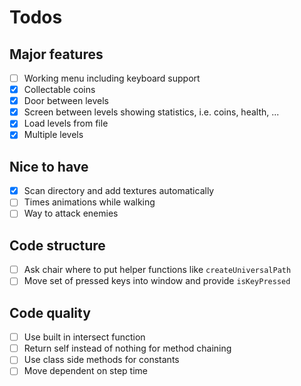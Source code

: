 Todos
=====

Major features
--------------

- [ ] Working menu including keyboard support
- [x] Collectable coins
- [x] Door between levels
- [x] Screen between levels showing statistics, i.e. coins, health, ...
- [x] Load levels from file
- [x] Multiple levels

Nice to have
------------

- [x] Scan directory and add textures automatically
- [ ] Times animations while walking
- [ ] Way to attack enemies

Code structure
--------------

- [ ] Ask chair where to put helper functions like `createUniversalPath`
- [ ] Move set of pressed keys into window and provide `isKeyPressed`

Code quality
------------

- [ ] Use built in intersect function
- [ ] Return self instead of nothing for method chaining
- [ ] Use class side methods for constants
- [ ] Move dependent on step time

